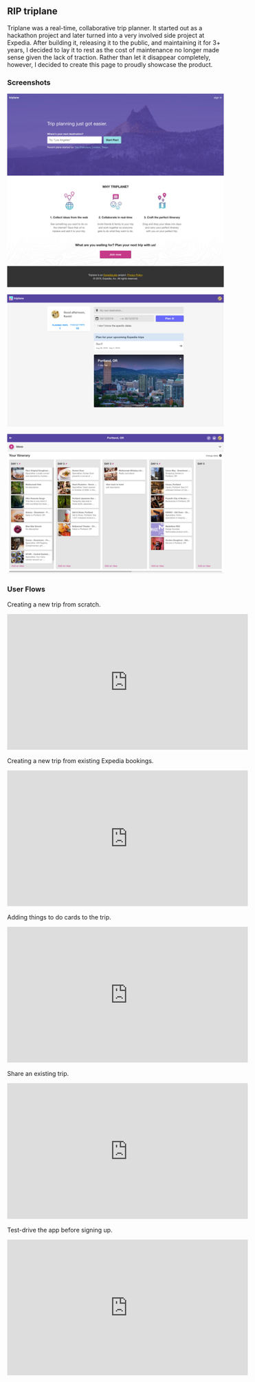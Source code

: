 ## RIP triplane

Triplane was a real-time, collaborative trip planner. It started out as a hackathon project and later turned into a very involved side project at Expedia. After building it, releasing it to the public, and maintaining it for 3+ years, I decided to lay it to rest as the cost of maintenance no longer made sense given the lack of traction. Rather than let it disappear completely, however, I decided to create this page to proudly showcase the product.

### Screenshots

![home page for unauthenticated users](assets/homepage.jpg)

![home page for authenticated users](assets/logged-in.jpg)

![trip page for authenticated users](assets/trip-page.jpg)

### User Flows

Creating a new trip from scratch.

<iframe width="560" height="315"
src="https://www.youtube.com/embed/1T_8i-IFvY4" 
frameborder="0" 
allow="accelerometer; autoplay; encrypted-media; gyroscope; picture-in-picture" 
allowfullscreen></iframe>

Creating a new trip from existing Expedia bookings.

<iframe width="560" height="315"
src="https://www.youtube.com/embed/J9R3yGU7nhk" 
frameborder="0" 
allow="accelerometer; autoplay; encrypted-media; gyroscope; picture-in-picture" 
allowfullscreen></iframe>

Adding things to do cards to the trip.

<iframe width="560" height="315"
src="https://www.youtube.com/embed/VdrRF8vhuhQ" 
frameborder="0" 
allow="accelerometer; autoplay; encrypted-media; gyroscope; picture-in-picture" 
allowfullscreen></iframe>

Share an existing trip.

<iframe width="560" height="315"
src="https://www.youtube.com/embed/En-oud2sEv0" 
frameborder="0" 
allow="accelerometer; autoplay; encrypted-media; gyroscope; picture-in-picture" 
allowfullscreen></iframe>

Test-drive the app before signing up.

<iframe width="560" height="315"
src="https://www.youtube.com/embed/LUA7HYZYsZ8" 
frameborder="0" 
allow="accelerometer; autoplay; encrypted-media; gyroscope; picture-in-picture" 
allowfullscreen></iframe>

